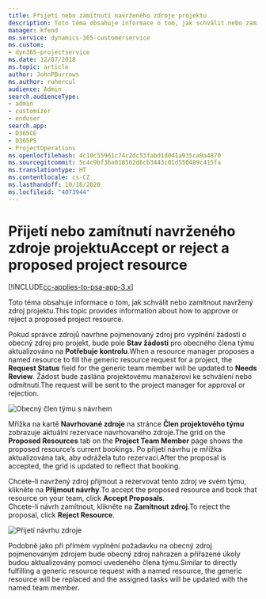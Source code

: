 ```yaml
---
title: Přijetí nebo zamítnutí navrženého zdroje projektu
description: Toto téma obsahuje informace o tom, jak schválit nebo zamítnout navržený zdroj projektu.
manager: kfend
ms.service: dynamics-365-customerservice
ms.custom:
- dyn365-projectservice
ms.date: 12/07/2018
ms.topic: article
author: JohnPBurrows
ms.author: ruhercul
audience: Admin
search.audienceType:
- admin
- customizer
- enduser
search.app:
- D365CE
- D365PS
- ProjectOperations
ms.openlocfilehash: 4c10c55961c74c2dc53fabd1d041a935ca9a4870
ms.sourcegitcommit: 5c4c9bf3ba018562d6cb3443c01d550489c415fa
ms.translationtype: HT
ms.contentlocale: cs-CZ
ms.lasthandoff: 10/16/2020
ms.locfileid: "4073944"
---
```

# <a name="accept-or-reject-a-proposed-project-resource"></a><span data-ttu-id="ef007-103">Přijetí nebo zamítnutí navrženého zdroje projektu</span><span class="sxs-lookup"><span data-stu-id="ef007-103">Accept or reject a proposed project resource</span></span>

[!INCLUDE[cc-applies-to-psa-app-3.x](../includes/cc-applies-to-psa-app-3x.md)]

<span data-ttu-id="ef007-104">Toto téma obsahuje informace o tom, jak schválit nebo zamítnout navržený zdroj projektu.</span><span class="sxs-lookup"><span data-stu-id="ef007-104">This topic provides information about how to approve or reject a proposed project resource.</span></span>

<span data-ttu-id="ef007-105">Pokud správce zdrojů navrhne pojmenovaný zdroj pro vyplnění žádosti o obecný zdroj pro projekt, bude pole **Stav žádosti** pro obecného člena týmu aktualizováno na **Potřebuje kontrolu**.</span><span class="sxs-lookup"><span data-stu-id="ef007-105">When a resource manager proposes a named resource to fill the generic resource request for a project, the **Request Status** field for the generic team member will be updated to **Needs Review**.</span></span> <span data-ttu-id="ef007-106">Žádost bude zaslána projektovému manažerovi ke schválení nebo odmítnutí.</span><span class="sxs-lookup"><span data-stu-id="ef007-106">The request will be sent to the project manager for approval or rejection.</span></span>

![Obecný člen týmu s návrhem](media/RM-how-to-19.png)

<span data-ttu-id="ef007-108">Mřížka na kartě **Navrhované zdroje** na stránce **Člen projektového týmu** zobrazuje aktuální rezervace navrhovaného zdroje.</span><span class="sxs-lookup"><span data-stu-id="ef007-108">The grid on the **Proposed Resources** tab on the **Project Team Member** page shows the proposed resource’s current bookings.</span></span> <span data-ttu-id="ef007-109">Po přijetí návrhu je mřížka aktualizována tak, aby odrážela tuto rezervaci.</span><span class="sxs-lookup"><span data-stu-id="ef007-109">After the proposal is accepted, the grid is updated to reflect that booking.</span></span> 

<span data-ttu-id="ef007-110">Chcete-li navržený zdroj přijmout a rezervovat tento zdroj ve svém týmu, klikněte na **Přijmout návrhy**.</span><span class="sxs-lookup"><span data-stu-id="ef007-110">To accept the proposed resource and book that resource on your team, click **Accept Proposals**.</span></span>  
<span data-ttu-id="ef007-111">Chcete-li návrh zamítnout, klikněte na **Zamítnout zdroj**.</span><span class="sxs-lookup"><span data-stu-id="ef007-111">To reject the proposal, click **Reject Resource**.</span></span>

![Přijetí návrhu zdroje](media/RM-how-to-20.png) 

<span data-ttu-id="ef007-113">Podobně jako při přímém vyplnění požadavku na obecný zdroj pojmenovaným zdrojem bude obecný zdroj nahrazen a přiřazené úkoly budou aktualizovány pomocí uvedeného člena týmu.</span><span class="sxs-lookup"><span data-stu-id="ef007-113">Similar to directly fulfilling a generic resource request with a named resource, the generic resource will be replaced and the assigned tasks will be updated with the named team member.</span></span>
